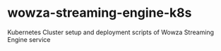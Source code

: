 # wowza-streaming-engine-k8s
Kubernetes Cluster setup and deployment scripts of Wowza Streaming Engine service
